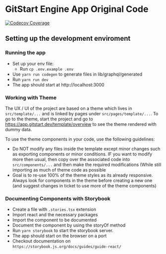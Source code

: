 # GitStart Engine App Original Code

[![Codecov Coverage](https://img.shields.io/codecov/c/github/GitStartHQ/client-gitstart-engine-app.svg?style=flat-square)](https://codecov.io/gh/GitStartHQ/client-gitstart-engine-app/)

## Setting up the development enviroment

### Running the app

- Set up your env file:
  - Run `cp .env.example .env`
- Use `yarn run codegen` to generate files in lib/graphql/generated
- Run `yarn run dev`
- The app should start at http://localhost:3000

### Working with Theme

The UX / UI of the project are based on a theme which lives in `src/template/...` and is linked by pages under `src/pages/template/...`. To go to the theme, start the project and go to https://app.gitstart.dev/template/overview to see the theme rendered with dummy data. 

To use the theme components in your code, use the following guidelines:

- Do NOT modify any files inside the template except minor changes such as exporting components or minor conditions. IF you want to modify more then usual, then copy over the associated code into `src/components/...` and then make the required modifications (While still importing as much of theme code as possible
- Goal is to re-use 100% of the theme styles as its already responsive. Always look for components in the theme before creating a new one (and suggest changes in ticket to use more of the theme components)

### Documenting Components with Storybook

- Create a file with `.stories.tsx` extension
- Import react and the necessary packages
- Import the component to be documented
- Document the component by using the storyOf method
- Run `yarn storybook` to start the storybook server.
- The app should start on the browser on a port
- Checkout documentation on `https://storybook.js.org/docs/guides/guide-react/`
